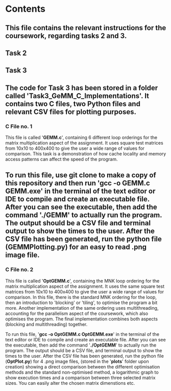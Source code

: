 # Contents
This file contains the relevant instructions for the coursework, regarding tasks 2 and 3.
---
## Task 2

## Task 3

The code for Task 3 has been stored in a folder called 'Task3_GeMM_C_Implementations'. It contains two C files, two Python files and relevant CSV files for plotting purposes.
---
### C File no. 1

This file is called '**GEMM.c**', containing 6 different loop orderings for the matrix multiplication aspect of the assignment. It uses square test matrices from 10x10 to 400x400 to give the user a wide range of values for comparison. This task is a demonstration of how cache locality and memory access patterns can affect the speed of the program. 

To run this file, use git clone to make a copy of this repository and then run '**gcc -o GEMM.c GEMM.exe**' in the terminal of the text editor or IDE to compile and create an executable file. After you can see the executable, then add the command '**./GEMM**' to actually run the program. The output should be a CSV file and terminal output to show the times to the user. After the CSV file has been generated, run the python file (**GEMMPlotting.py**) for an easy to read .png image file.
---
### C File no. 2

This file is called '**OptGEMM.c**', containing the MNK loop ordering for the matrix multiplication aspect of the assignment. It uses the same square test matrices from 10x10 to 400x400 to give the user a wide range of values for comparison. In this file, there is the standard MNK ordering for the loop, then an introduction to 'blocking' or 'tiling', to optimise the program a bit more. Another implementation of the same ordering uses multithreading, accounting for the parallelism aspect of the coursework, which also optimises the program. The final implementation combines both aspects (blocking and multithreading) together. 

To run this file, '**gcc -o OptGEMM.c OptGEMM.exe**' in the terminal of the text editor or IDE to compile and create an executable file. After you can see the executable, then add the command '**./OptGEMM**' to actually run the program. The output should be a CSV file, and terminal output to show the times to the user. After the CSV file has been generated, run the python file (**OptPlot.py**) for 4 .png image files, (stored in the '**plots**' folder upon creation) showing a direct comparison between the different optimisation methods and the standard non-optimised method, a logarithmic graph to show execution times and a comparison between three selected matrix sizes. You can easily alter the chosen matrix dimenstions etc. 
